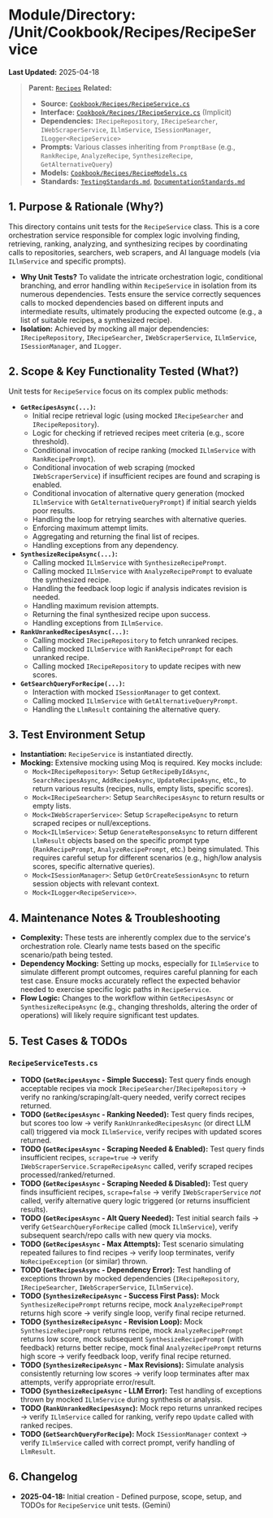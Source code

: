 # Module/Directory: /Unit/Cookbook/Recipes/RecipeService

**Last Updated:** 2025-04-18

> **Parent:** [`Recipes`](../README.md)
> **Related:**
> * **Source:** [`Cookbook/Recipes/RecipeService.cs`](../../../../../api-server/Cookbook/Recipes/RecipeService.cs)
> * **Interface:** [`Cookbook/Recipes/IRecipeService.cs`](../../../../../api-server/Cookbook/Recipes/RecipeService.cs) (Implicit)
> * **Dependencies:** `IRecipeRepository`, `IRecipeSearcher`, `IWebScraperService`, `ILlmService`, `ISessionManager`, `ILogger<RecipeService>`
> * **Prompts:** Various classes inheriting from `PromptBase` (e.g., `RankRecipe`, `AnalyzeRecipe`, `SynthesizeRecipe`, `GetAlternativeQuery`)
> * **Models:** [`Cookbook/Recipes/RecipeModels.cs`](../../../../../api-server/Cookbook/Recipes/RecipeModels.cs)
> * **Standards:** [`TestingStandards.md`](../../../../../Docs/Standards/TestingStandards.md), [`DocumentationStandards.md`](../../../../../Docs/Development/DocumentationStandards.md)

## 1. Purpose & Rationale (Why?)

This directory contains unit tests for the `RecipeService` class. This is a core orchestration service responsible for complex logic involving finding, retrieving, ranking, analyzing, and synthesizing recipes by coordinating calls to repositories, searchers, web scrapers, and AI language models (via `ILlmService` and specific prompts).

* **Why Unit Tests?** To validate the intricate orchestration logic, conditional branching, and error handling within `RecipeService` in isolation from its numerous dependencies. Tests ensure the service correctly sequences calls to mocked dependencies based on different inputs and intermediate results, ultimately producing the expected outcome (e.g., a list of suitable recipes, a synthesized recipe).
* **Isolation:** Achieved by mocking all major dependencies: `IRecipeRepository`, `IRecipeSearcher`, `IWebScraperService`, `ILlmService`, `ISessionManager`, and `ILogger`.

## 2. Scope & Key Functionality Tested (What?)

Unit tests for `RecipeService` focus on its complex public methods:

* **`GetRecipesAsync(...)`:**
    * Initial recipe retrieval logic (using mocked `IRecipeSearcher` and `IRecipeRepository`).
    * Logic for checking if retrieved recipes meet criteria (e.g., score threshold).
    * Conditional invocation of recipe ranking (mocked `ILlmService` with `RankRecipePrompt`).
    * Conditional invocation of web scraping (mocked `IWebScraperService`) if insufficient recipes are found and scraping is enabled.
    * Conditional invocation of alternative query generation (mocked `ILlmService` with `GetAlternativeQueryPrompt`) if initial search yields poor results.
    * Handling the loop for retrying searches with alternative queries.
    * Enforcing maximum attempt limits.
    * Aggregating and returning the final list of recipes.
    * Handling exceptions from any dependency.
* **`SynthesizeRecipeAsync(...)`:**
    * Calling mocked `ILlmService` with `SynthesizeRecipePrompt`.
    * Calling mocked `ILlmService` with `AnalyzeRecipePrompt` to evaluate the synthesized recipe.
    * Handling the feedback loop logic if analysis indicates revision is needed.
    * Handling maximum revision attempts.
    * Returning the final synthesized recipe upon success.
    * Handling exceptions from `ILlmService`.
* **`RankUnrankedRecipesAsync(...)`:**
    * Calling mocked `IRecipeRepository` to fetch unranked recipes.
    * Calling mocked `ILlmService` with `RankRecipePrompt` for each unranked recipe.
    * Calling mocked `IRecipeRepository` to update recipes with new scores.
* **`GetSearchQueryForRecipe(...)`:**
    * Interaction with mocked `ISessionManager` to get context.
    * Calling mocked `ILlmService` with `GetAlternativeQueryPrompt`.
    * Handling the `LlmResult` containing the alternative query.

## 3. Test Environment Setup

* **Instantiation:** `RecipeService` is instantiated directly.
* **Mocking:** Extensive mocking using Moq is required. Key mocks include:
    * `Mock<IRecipeRepository>`: Setup `GetRecipeByIdAsync`, `SearchRecipesAsync`, `AddRecipeAsync`, `UpdateRecipeAsync`, etc., to return various results (recipes, nulls, empty lists, specific scores).
    * `Mock<IRecipeSearcher>`: Setup `SearchRecipesAsync` to return results or empty lists.
    * `Mock<IWebScraperService>`: Setup `ScrapeRecipeAsync` to return scraped recipes or null/exceptions.
    * `Mock<ILlmService>`: Setup `GenerateResponseAsync` to return different `LlmResult` objects based on the specific prompt type (`RankRecipePrompt`, `AnalyzeRecipePrompt`, etc.) being simulated. This requires careful setup for different scenarios (e.g., high/low analysis scores, specific alternative queries).
    * `Mock<ISessionManager>`: Setup `GetOrCreateSessionAsync` to return session objects with relevant context.
    * `Mock<ILogger<RecipeService>>`.

## 4. Maintenance Notes & Troubleshooting

* **Complexity:** These tests are inherently complex due to the service's orchestration role. Clearly name tests based on the specific scenario/path being tested.
* **Dependency Mocking:** Setting up mocks, especially for `ILlmService` to simulate different prompt outcomes, requires careful planning for each test case. Ensure mocks accurately reflect the expected behavior needed to exercise specific logic paths in `RecipeService`.
* **Flow Logic:** Changes to the workflow within `GetRecipesAsync` or `SynthesizeRecipeAsync` (e.g., changing thresholds, altering the order of operations) will likely require significant test updates.

## 5. Test Cases & TODOs

### `RecipeServiceTests.cs`
* **TODO (`GetRecipesAsync` - Simple Success):** Test query finds enough acceptable recipes via mock `IRecipeSearcher`/`IRecipeRepository` -> verify no ranking/scraping/alt-query needed, verify correct recipes returned.
* **TODO (`GetRecipesAsync` - Ranking Needed):** Test query finds recipes, but scores too low -> verify `RankUnrankedRecipesAsync` (or direct LLM call) triggered via mock `ILlmService`, verify recipes with updated scores returned.
* **TODO (`GetRecipesAsync` - Scraping Needed & Enabled):** Test query finds insufficient recipes, `scrape=true` -> verify `IWebScraperService.ScrapeRecipeAsync` called, verify scraped recipes processed/ranked/returned.
* **TODO (`GetRecipesAsync` - Scraping Needed & Disabled):** Test query finds insufficient recipes, `scrape=false` -> verify `IWebScraperService` *not* called, verify alternative query logic triggered (or returns insufficient results).
* **TODO (`GetRecipesAsync` - Alt Query Needed):** Test initial search fails -> verify `GetSearchQueryForRecipe` called (mock `ILlmService`), verify subsequent search/repo calls with new query via mocks.
* **TODO (`GetRecipesAsync` - Max Attempts):** Test scenario simulating repeated failures to find recipes -> verify loop terminates, verify `NoRecipeException` (or similar) thrown.
* **TODO (`GetRecipesAsync` - Dependency Error):** Test handling of exceptions thrown by mocked dependencies (`IRecipeRepository`, `IRecipeSearcher`, `IWebScraperService`, `ILlmService`).
* **TODO (`SynthesizeRecipeAsync` - Success First Pass):** Mock `SynthesizeRecipePrompt` returns recipe, mock `AnalyzeRecipePrompt` returns high score -> verify single loop, verify final recipe returned.
* **TODO (`SynthesizeRecipeAsync` - Revision Loop):** Mock `SynthesizeRecipePrompt` returns recipe, mock `AnalyzeRecipePrompt` returns low score, mock subsequent `SynthesizeRecipePrompt` (with feedback) returns better recipe, mock final `AnalyzeRecipePrompt` returns high score -> verify feedback loop, verify final recipe returned.
* **TODO (`SynthesizeRecipeAsync` - Max Revisions):** Simulate analysis consistently returning low scores -> verify loop terminates after max attempts, verify appropriate error/result.
* **TODO (`SynthesizeRecipeAsync` - LLM Error):** Test handling of exceptions thrown by mocked `ILlmService` during synthesis or analysis.
* **TODO (`RankUnrankedRecipesAsync`):** Mock repo returns unranked recipes -> verify `ILlmService` called for ranking, verify repo `Update` called with ranked recipes.
* **TODO (`GetSearchQueryForRecipe`):** Mock `ISessionManager` context -> verify `ILlmService` called with correct prompt, verify handling of `LlmResult`.

## 6. Changelog

* **2025-04-18:** Initial creation - Defined purpose, scope, setup, and TODOs for `RecipeService` unit tests. (Gemini)


